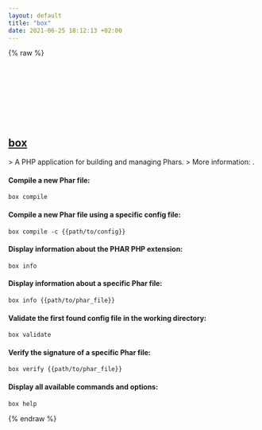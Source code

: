 ```yaml
---
layout: default
title: "box"
date: 2021-06-25 18:12:13 +02:00
---
```

{% raw %}
<h2 id="box">
  <a href="/en/common/box.html">box</a> <a href="#box"><svg class="icon">
    <use href="/assets/images/unicode_sprite.svg#link" />
  </svg></a>
</h2>
> A PHP application for building and managing Phars.
> More information: <https://github.com/box-project/box>.

#### Compile a new Phar file:
```shell
box compile
```
#### Compile a new Phar file using a specific config file:
```shell
box compile -c {{path/to/config}}
```
#### Display information about the PHAR PHP extension:
```shell
box info
```
#### Display information about a specific Phar file:
```shell
box info {{path/to/phar_file}}
```
#### Validate the first found config file in the working directory:
```shell
box validate
```
#### Verify the signature of a specific Phar file:
```shell
box verify {{path/to/phar_file}}
```
#### Display all available commands and options:
```shell
box help
```
{% endraw %}